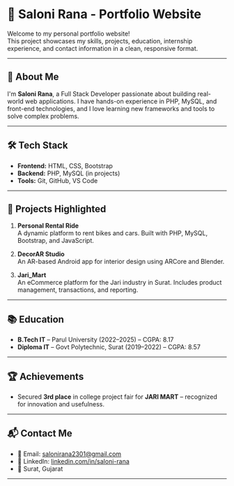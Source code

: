 # 💼 Saloni Rana - Portfolio Website

Welcome to my personal portfolio website!  
This project showcases my skills, projects, education, internship experience, and contact information in a clean, responsive format.

---

## 📌 About Me

I'm **Saloni Rana**, a Full Stack Developer passionate about building real-world web applications. I have hands-on experience in PHP, MySQL, and front-end technologies, and I love learning new frameworks and tools to solve complex problems.

---

## 🛠️ Tech Stack

- **Frontend:** HTML, CSS, Bootstrap
- **Backend:** PHP, MySQL (in projects)
- **Tools:** Git, GitHub, VS Code

---

## 🚀 Projects Highlighted

1. **Personal Rental Ride**  
   A dynamic platform to rent bikes and cars. Built with PHP, MySQL, Bootstrap, and JavaScript.

2. **DecorAR Studio**  
   An AR-based Android app for interior design using ARCore and Blender.

3. **Jari_Mart**  
   An eCommerce platform for the Jari industry in Surat. Includes product management, transactions, and reporting.

---

## 📚 Education

- **B.Tech IT** – Parul University (2022–2025) – CGPA: 8.17
- **Diploma IT** – Govt Polytechnic, Surat (2019–2022) – CGPA: 8.57

---

## 🏆 Achievements

- Secured **3rd place** in college project fair for **JARI MART** – recognized for innovation and usefulness.

---

## 📬 Contact Me

- 📧 Email: [salonirana2301@gmail.com](mailto:salonirana2301@gmail.com)
- 🔗 LinkedIn: [linkedin.com/in/saloni-rana](https://linkedin.com/in/saloni-rana)
- 📍 Surat, Gujarat

---
